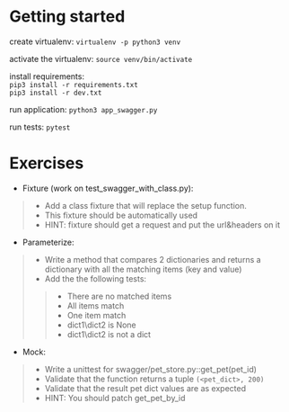 # **Getting started**

create virtualenv: `virtualenv -p python3 venv`

activate the virtualenv: `source venv/bin/activate`

install requirements: <br>
`pip3 install -r requirements.txt` <br>
`pip3 install -r dev.txt`

run application: `python3 app_swagger.py`

run tests: `pytest`

# **Exercises**

* Fixture (work on test_swagger_with_class.py):
> * Add a class fixture that will replace the setup function. 
> * This fixture should be automatically used
> * HINT: fixture should get a request and put the url&headers on it  

* Parameterize: 
> * Write a method that compares 2 dictionaries and returns a dictionary with all the matching items (key and value) 
> * Add the the following tests:
>> * There are no matched items
>> * All items match
>> * One item match
>> * dict1\dict2 is None
>> * dict1\dict2 is not a dict

* Mock: 
> * Write a unittest for swagger/pet_store.py::get_pet(pet_id)
> * Validate that the function returns a tuple `(<pet_dict>, 200)`
> * Validate that the result pet dict values are as expected
> * HINT: You should patch get_pet_by_id

